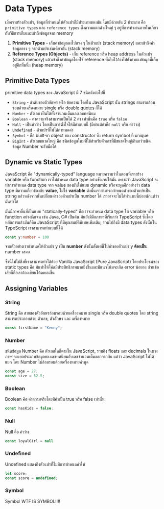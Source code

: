 # Data Types

เมื่อเราสร้างตัวแปร, ข้อมูลที่กำหนดให้ตัวแปรก็มีประเภทของมัน โดยมีด้วยกัน 2 ประเภท คือ `primitive types` และ `reference types` ซึ่งความแตกต่างใหญ่ ๆ อยู่ที่การทำงานภายในเกี่ยวกับวิธีการเก็บและเข้าถึงข้อมูลจาก memory

1. **Primitive Types** - เก็บค่าข้อมูลลงไปตรง ๆ ในตัวแปร (stack memory) และเข้าถึงค่าข้อมูลตรง ๆ จากตัวแปรเช่นเดียวกัน (stack memory)
2. **Reference Types (Objects)** - เก็บ reference หรือ heap address ในตัวแปร (stack memory) แล้วเข้าถึงค่าข้อมูลโดยใช้ reference ที่เก็บไว้อ้างไปยังค่าของข้อมูลที่เก็บอยู่อีกที่หนึ่ง (heap memory)

## Primitive Data Types 

primitive data types ของ JavaScript มี 7 ชนิดดังต่อไปนี้

- `String` - ลำดับของตัวอักษร หรือ ข้อความ โดยใน JavaScript นั้น strings สามารถล้อมรอบด้วยเครื่องหมาย single หรือ double quotes ก็ได้
- `Number` - ตัวเลข เป็นได้ทั้งจำนวนเต็มและเลขทศนิยม
- `Boolean` - ค่าความจริงสามารถเป็นได้ 2 ค่า เท่านั้นคือ `true` หรือ `false`
- `Null` - เป็นค่าว่าง โดยเป็นการตั้งใจให้มีค่าแบบนี้ (มีค่าแต่ค่าคือ `null` หรือ ค่าว่าง)
- `Undefined` - ตัวแปรที่ไม่ได้กำหนดค่า
- `Symbol` - คือ built-in object ของ constructor ซึ่ง return symbol ที่ unique
- `BigInt` - ตัวเลขขนาดใหญ่ คือ ชนิดข้อมูลใหม่ที่ใช้สำหรับตัวเลขที่มีขนาดใหญ่เกินกว่าชนิดข้อมูล Number จะรับมือได้

## Dynamic vs Static Types

JavaScript คือ "dynamically-typed" language หมายความว่าในตอนที่เราสร้าง variable หรือ function เราไม่กำหนด data type อย่างชัดเจนให้มัน เพราะว่า JavaScript จะทำการกำหนด data type จาก value ของมันให้แบบ dynamic หรือจะพูดอีกอย่างว่า data type มีความเกี่ยวข้องกับ **value**, ไม่ใช่ **variable** ดังนั้นเราสามารถกำหนดค่าของตัวแปรเป็น string แล้วหลังจากนั้นเปลี่ยนค่าของตัวแปรเป็น number ได้ เราอาจจะไม่ได้ทำแบบนี้บ่อยนักแต่ว่ามันทำได้

มันมีภาษาอื่นที่เป็นแบบ "statically-typed" คือเราจะกำหนด data type ให้ variable หรือ function อย่างชัดเจน เช่น Java, C# เป็นต้น มันยังมีอีกภาษาที่เรียกว่า TypeScript ซึ่งโดยหลักการแล้วมันก็คือ JavaScript ที่มีคุณสมบัติพิเศษเพิ่มเติม, รวมไปถึงมี data types ดังนั้นใน TypeScript เราสามารถทำแบบนี้ได้
```typescript
const y:number = 100
```
จากตัวอย่างเรากำหนดให้ตัวแปร y เป็น **number** ดังนั้นตั้งแต่นี้ไปค่าของตัวแปร y **ต้องเป็น** number เสมอ

ซึ่งนี่ไม่ใช่สิ่งที่เราสามารถทำได้ด้วย Vanilla JavaScript (Pure JavaScript) โดยประโยชน์ของ static types คือ มันทำให้โค้ดมีประสิทธิภาพมากยิ่งขึ้นและมีแนวโน้มจะเกิด error น้อยลง ส่วนข้อเสียก็คือเราต้องเขียนโค้ดเยอะขึ้น

## Assigning Variables

### String

String คือ สายของตัวอักษรล้อมรอบด้วยเครื่องหมาย single หรือ double quotes โดย string สามารถประกอบด้วย ตัวเลข, ตัวอักษร และ เครื่องหมาย
```javascript
const firstName = "Kenny";
```

### Number

ชนิดข้อมูล Number คือ ตัวเลขใดก็ตามใน JavaScript, รวมถึง floats และ decimals ในบางภาษาจะแยกประเภทข้อมูลของเลขทศนิยมกับเลขจำนวนเต็มออกจากกัน แต่ว่า JavaScript ไม่ได้แยก โดย Number ไม่ล้อมรอบด้วยเครื่องหมายคำพูด
```javascript
const age = 27;
const size = 52.5;
```

### Boolean

Boolean คือ ค่าความจริงโดยมีค่าเป็น true หรือ false เท่านั้น
```javascript
const hasKids = false;
```

### Null

Null คือ ค่าว่าง
```javascript
const loyalGirl = null
```

### Undefined

Undefined แสดงถึงตัวแปรที่ไม่มีการกำหนดค่าให้
```javascript
let score;
const score = undefined;
```

### Symbol

Symbol  WTF IS SYMBOL!!!! 


